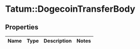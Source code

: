 # Tatum::DogecoinTransferBody

## Properties
Name | Type | Description | Notes
------------ | ------------- | ------------- | -------------

